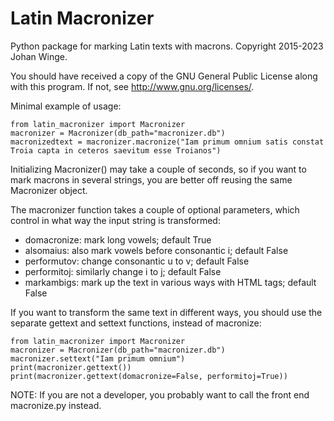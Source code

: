 # Latin Macronizer

Python package for marking Latin texts with macrons. Copyright 2015-2023 Johan Winge.

You should have received a copy of the GNU General Public License
along with this program.  If not, see <http://www.gnu.org/licenses/>.

Minimal example of usage:
```
from latin_macronizer import Macronizer
macronizer = Macronizer(db_path="macronizer.db")
macronizedtext = macronizer.macronize("Iam primum omnium satis constat Troia capta in ceteros saevitum esse Troianos")
```

Initializing Macronizer() may take a couple of seconds, so if you want
to mark macrons in several strings, you are better off reusing the
same Macronizer object.

The macronizer function takes a couple of optional parameters, which
control in what way the input string is transformed:
* domacronize: mark long vowels; default True
* alsomaius: also mark vowels before consonantic i; default False 
* performutov: change consonantic u to v; default False
* performitoj: similarly change i to j; default False
* markambigs: mark up the text in various ways with HTML tags; default False

If you want to transform the same text in different ways, you should use
the separate gettext and settext functions, instead of macronize:
```
from latin_macronizer import Macronizer
macronizer = Macronizer(db_path="macronizer.db")
macronizer.settext("Iam primum omnium")
print(macronizer.gettext())
print(macronizer.gettext(domacronize=False, performitoj=True))
```

NOTE: If you are not a developer, you probably want to call the front end
macronize.py instead.
